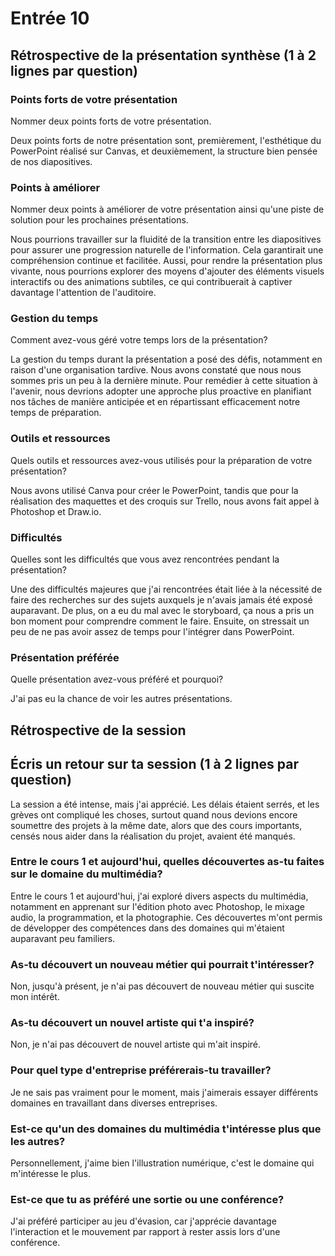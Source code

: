# Entrée 10
## Rétrospective de la présentation synthèse (1 à 2 lignes par question)

### Points forts de votre présentation 
Nommer deux points forts de votre présentation.

Deux points forts de notre présentation sont, premièrement, l'esthétique du PowerPoint réalisé sur Canvas, et deuxièmement, la structure bien pensée de nos diapositives.

### Points à améliorer
Nommer deux points à améliorer de votre présentation ainsi qu'une piste de solution pour les prochaines présentations. 

Nous pourrions travailler sur la fluidité de la transition entre les diapositives pour assurer une progression naturelle de l'information. Cela garantirait une compréhension continue et facilitée. Aussi, pour rendre la présentation plus vivante, nous pourrions explorer des moyens d'ajouter des éléments visuels interactifs ou des animations subtiles, ce qui contribuerait à captiver davantage l'attention de l'auditoire.

### Gestion du temps
Comment avez-vous géré votre temps lors de la présentation?

La gestion du temps durant la présentation a posé des défis, notamment en raison d'une organisation tardive. Nous avons constaté que nous nous sommes pris un peu à la dernière minute. Pour remédier à cette situation à l'avenir, nous devrions adopter une approche plus proactive en planifiant nos tâches de manière anticipée et en répartissant efficacement notre temps de préparation.

### Outils et ressources
Quels outils et ressources avez-vous utilisés pour la préparation de votre présentation?

Nous avons utilisé Canva pour créer le PowerPoint, tandis que pour la réalisation des maquettes et des croquis sur Trello, nous avons fait appel à Photoshop et Draw.io.

### Difficultés
Quelles sont les difficultés que vous avez rencontrées pendant la présentation?

Une des difficultés majeures que j'ai rencontrées était liée à la nécessité de faire des recherches sur des sujets auxquels je n'avais jamais été exposé auparavant. De plus, on a eu du mal avec le storyboard, ça nous a pris un bon moment pour comprendre comment le faire. Ensuite, on stressait un peu de ne pas avoir assez de temps pour l'intégrer dans PowerPoint.

### Présentation préférée
Quelle présentation avez-vous préféré et pourquoi?

J'ai pas eu la chance de voir les autres présentations.

## Rétrospective de la session
## Écris un retour sur ta session (1 à 2 lignes par question)

La session a été intense, mais j'ai apprécié. Les délais étaient serrés, et les grèves ont compliqué les choses, surtout quand nous devions encore soumettre des projets à la même date, alors que des cours importants, censés nous aider dans la réalisation du projet, avaient été manqués.

### Entre le cours 1 et aujourd'hui, quelles découvertes as-tu faites sur le domaine du multimédia? 

Entre le cours 1 et aujourd'hui, j'ai exploré divers aspects du multimédia, notamment en apprenant sur l'édition photo avec Photoshop, le mixage audio, la programmation, et la photographie. Ces découvertes m'ont permis de développer des compétences dans des domaines qui m'étaient auparavant peu familiers.

### As-tu découvert un nouveau métier qui pourrait t'intéresser? 

Non, jusqu'à présent, je n'ai pas découvert de nouveau métier qui suscite mon intérêt.

### As-tu découvert un nouvel artiste qui t'a inspiré? 

Non, je n'ai pas découvert de nouvel artiste qui m'ait inspiré.

### Pour quel type d'entreprise préférerais-tu travailler? 

Je ne sais pas vraiment pour le moment, mais j'aimerais essayer différents domaines en travaillant dans diverses entreprises.

### Est-ce qu'un des domaines du multimédia t'intéresse plus que les autres? 

Personnellement, j'aime bien l'illustration numérique, c'est le domaine qui m'intéresse le plus.

### Est-ce que tu as préféré une sortie ou une conférence?

J'ai préféré participer au jeu d'évasion, car j'apprécie davantage l'interaction et le mouvement par rapport à rester assis lors d'une conférence.
